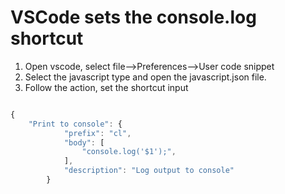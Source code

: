 # VSCode sets the console.log shortcut

1. Open vscode, select file-->Preferences-->User code snippet
2. Select the javascript type and open the javascript.json file.
3. Follow the action, set the shortcut input

```javascript

{
	"Print to console": {
			"prefix": "cl",
			"body": [
				"console.log('$1');",
			],
			"description": "Log output to console"
		}


```